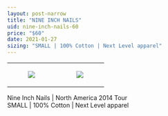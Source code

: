 ```yaml
---
layout: post-narrow
title: "NINE INCH NAILS"
uid: nine-inch-nails-60
price: "$60"
date: 2021-01-27
sizing: "SMALL | 100% Cotton | Next Level apparel"
---
```




<table style="width:100%;"><tr><td style="vertical-align:top;">
      <figure class="tmblr-full" data-orig-height="2048" data-orig-width="1365" data-orig-src="https://concertshirts.netlify.app/shirts/0093/0093-01.jpg"><img src="https://64.media.tumblr.com/a50187224fa4538e6e6fa4ddda4a131a/e6fc41ebbe716c0f-c8/s540x810/7f3023f5e03f2dd7a0ebaf25fbe3c2dd385b7e58.jpg" data-orig-height="2048" data-orig-width="1365" data-orig-src="https://concertshirts.netlify.app/shirts/0093/0093-01.jpg"/></figure></td>
    <td style="vertical-align:top;">
      <figure class="tmblr-full" data-orig-height="2048" data-orig-width="1365" data-orig-src="https://concertshirts.netlify.app/shirts/0093/0093-02.jpg"><img src="https://64.media.tumblr.com/5498a48ee60ff7a2f480fd2f46c5dc33/e6fc41ebbe716c0f-9d/s540x810/6176cf1fc706158e7befc4af38445e10b8b45e12.jpg" data-orig-height="2048" data-orig-width="1365" data-orig-src="https://concertshirts.netlify.app/shirts/0093/0093-02.jpg"/></figure></td>
  </tr></table><p>
  Nine Inch Nails | North America 2014 Tour<br/>SMALL | 100% Cotton | Next Level apparel
</p>
